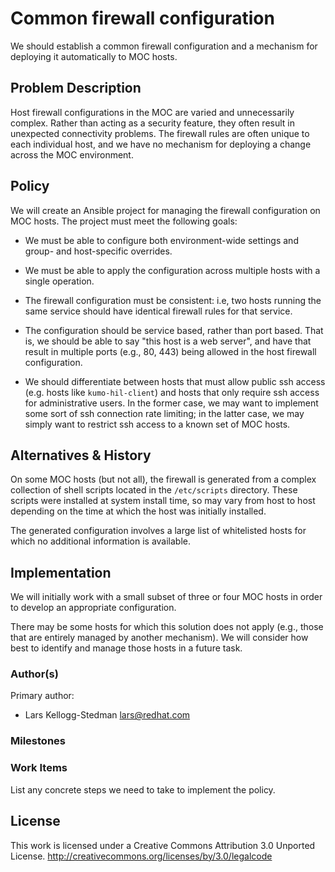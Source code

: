 # Common firewall configuration

We should establish a common firewall configuration and a mechanism
for deploying it automatically to MOC hosts.

## Problem Description

Host firewall configurations in the MOC are varied and unnecessarily
complex. Rather than acting as a security feature, they often result
in unexpected connectivity problems. The firewall rules are often
unique to each individual host, and we have no mechanism for deploying
a change across the MOC environment.

## Policy

We will create an Ansible project for managing the firewall
configuration on MOC hosts. The project must meet the following goals:

- We must be able to configure both environment-wide settings and
  group- and host-specific overrides.

- We must be able to apply the configuration across multiple hosts
  with a single operation.

- The firewall configuration must be consistent: i.e, two hosts
  running the same service should have identical firewall rules for
  that service.

- The configuration should be service based, rather than port based.
  That is, we should be able to say "this host is a web server", and
  have that result in multiple ports (e.g., 80, 443) being allowed in
  the host firewall configuration.

- We should differentiate between hosts that must allow public ssh
  access (e.g. hosts like `kumo-hil-client`) and hosts that only
  require ssh access for administrative users. In the former case, we
  may want to implement some sort of ssh connection rate limiting; in
  the latter case, we may simply want to restrict ssh access to a
  known set of MOC hosts.

## Alternatives & History

On some MOC hosts (but not all), the firewall is generated from a
complex collection of shell scripts located in the `/etc/scripts`
directory. These scripts were installed at system install time, so may
vary from host to host depending on the time at which the host was
initially installed.

The generated configuration involves a  large list of whitelisted
hosts for which no additional information is available.

## Implementation

We will initially work with a small subset of three or four MOC hosts
in order to develop an appropriate configuration.

There may be some hosts for which this solution does not apply (e.g.,
those that are entirely managed by another mechanism). We will
consider how best to identify and manage those hosts in a future task.

### Author(s)

Primary author:
  - Lars Kellogg-Stedman <lars@redhat.com>

### Milestones



### Work Items

List any concrete steps we need to take to implement the policy.

## License

This work is licensed under a Creative Commons Attribution 3.0
Unported License.
<http://creativecommons.org/licenses/by/3.0/legalcode>
